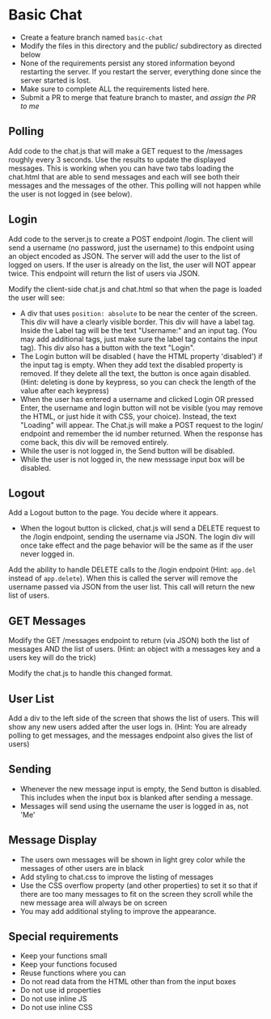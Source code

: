 # Basic Chat

* Create a feature branch named `basic-chat`
* Modify the files in this directory and the public/ subdirectory as directed below
* None of the requirements persist any stored information beyond restarting the server.   If you restart the server, everything done since the server started is lost.
* Make sure to complete ALL the requirements listed here.
* Submit a PR to merge that feature branch to master, and _assign the PR to me_

## Polling

Add code to the chat.js that will make a GET request to the /messages roughly every 3 seconds.  Use the results to update the displayed messages. This is working when you can have two tabs loading the chat.html that are able to send messages and each will see both their messages and the messages of the other.  This polling will not happen while the user is not logged in (see below).

## Login

Add code to the server.js to create a POST endpoint /login.  The client will send a username (no password, just the username) to this endpoint using an object encoded as JSON.  The server will add the user to the list of logged on users.  If the user is already on the list, the user will NOT appear twice.  This endpoint will return the list of users via JSON.

Modify the client-side chat.js and chat.html so that when the page is loaded the user will see:
* A div that uses `position: absolute` to be near the center of the screen.  This div will have a clearly visible border.  This div will have a label tag.  Inside the Label tag will be the text "Username:" and an input tag.  (You may add additional tags, just make sure the label tag contains the input tag).  This div also has a button with the text "Login".  
* The Login button will be disabled ( have the HTML property 'disabled') if the input tag is empty.  When they add text the disabled property is removed.  If they delete all the text, the button is once again disabled.  (Hint: deleting is done by keypress, so you can check the length of the value after each keypress)
* When the user has entered a username and clicked Login OR pressed Enter, the username and login button will not be visible (you may remove the HTML, or just hide it with CSS, your choice).  Instead, the text "Loading" will appear.  The Chat.js will make a POST request to the login/ endpoint and remember the id number returned.  When the response has come back, this div will be removed entirely.
* While the user is not logged in, the Send button will be disabled.  
* While the user is not logged in, the new messsage input box will be disabled.

## Logout

Add a Logout button to the page.  You decide where it appears.
* When the logout button is clicked, chat.js will send a DELETE request to the /login endpoint, sending the username via JSON.  The login div will once take effect and the page behavior will be the same as if the user never logged in.

Add the ability to handle DELETE calls to the /login endpoint (Hint: `app.del` instead of `app.delete`).  When this is called the server will remove the username passed via JSON from the user list.  This call will return the new list of users.

## GET Messages

Modify the GET /messages endpoint to return (via JSON) both the list of messages AND the list of users. (Hint: an object with a messages key and a users key will do the trick)

Modify the chat.js to handle this changed format.

## User List

Add a div to the left side of the screen that shows the list of users.  This will show any new users added after the user logs in.  (Hint: You are already polling to get messages, and the messages endpoint also gives the list of users)

## Sending
* Whenever the new message input is empty, the Send button is disabled.  This includes when the input box is blanked after sending a message.
* Messages will send using the username the user is logged in as, not 'Me'

## Message Display
* The users own messages will be shown in light grey color while the messages of other users are in black
* Add styling to chat.css to improve the listing of messages
* Use the CSS overflow property (and other properties) to set it so that if there are too many messages to fit on the screen they scroll while the new message area will always be on screen
* You may add additional styling to improve the appearance.

## Special requirements
* Keep your functions small
* Keep your functions focused
* Reuse functions where you can
* Do not read data from the HTML other than from the input boxes
* Do not use id properties
* Do not use inline JS
* Do not use inline CSS
